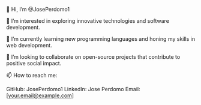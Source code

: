 👋 Hi, I’m @JosePerdomo1

👀 I’m interested in exploring innovative technologies and software development.

🌱 I’m currently learning new programming languages and honing my skills in web development.

💞️ I’m looking to collaborate on open-source projects that contribute to positive social impact.

📫 How to reach me:

GitHub: JosePerdomo1
LinkedIn: Jose Perdomo
Email: [your.email@example.com]
